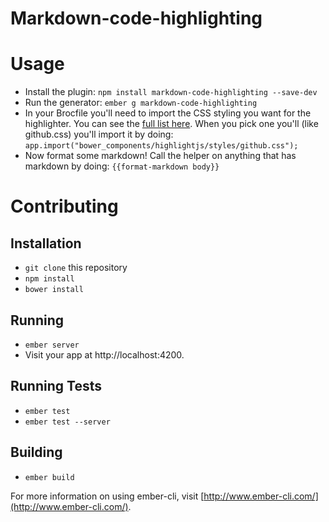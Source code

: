 # Markdown-code-highlighting

# Usage

- Install the plugin: `npm install markdown-code-highlighting --save-dev`
- Run the generator: `ember g markdown-code-highlighting`
- In your Brocfile you'll need to import the CSS styling you want for the highlighter. You can see the [full list here](https://highlightjs.org/static/demo/). When you pick one you'll (like github.css) you'll import it by doing: `app.import("bower_components/highlightjs/styles/github.css");`
- Now format some markdown! Call the helper on anything that has markdown by doing: `{{format-markdown body}}`


# Contributing

## Installation

* `git clone` this repository
* `npm install`
* `bower install`

## Running

* `ember server`
* Visit your app at http://localhost:4200.

## Running Tests

* `ember test`
* `ember test --server`

## Building

* `ember build`

For more information on using ember-cli, visit [http://www.ember-cli.com/](http://www.ember-cli.com/).
